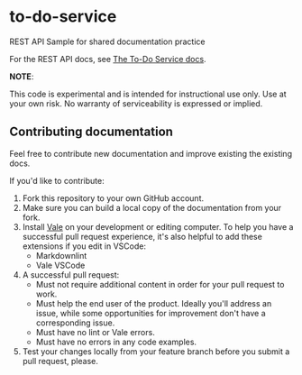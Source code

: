 # to-do-service

REST API Sample for shared documentation practice

For the REST API docs, see [The To-Do Service docs](https://uwc2-apidoc.github.io/to-do-service-au25/).

**NOTE**:

This code is experimental and is intended for instructional use only.
Use at your own risk. No warranty of serviceability is expressed or implied.

## Contributing documentation

Feel free to contribute new documentation and improve existing the existing docs.

If you'd like to contribute:

1. Fork this repository to your own GitHub account.
2. Make sure you can build a local copy of the documentation from your fork.
3. Install [Vale](https://vale.sh/) on your development or editing computer.
   To help you have a successful pull request experience, it's also helpful
   to add these extensions if you edit in VSCode:
    * Markdownlint
    * Vale VSCode
4. A successful pull request:
    * Must not require additional content in order for your pull request to work.
    * Must help the end user of the product. Ideally you'll address an issue, while some opportunities for improvement don't have a corresponding issue.
    * Must have no lint or Vale errors.
    * Must have no errors in any code examples.
5. Test your changes locally from your feature branch before you submit a pull request, please.
